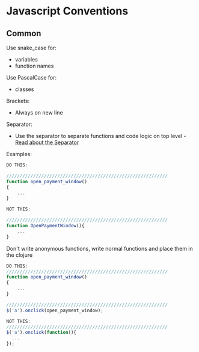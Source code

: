 # Javascript Conventions

## Common

Use snake_case for:
- variables
- function names

Use PascalCase for:
- classes

Brackets:
- Always on new line

Separator:
 - Use the separator to separate functions and code logic on top level - [Read about the Separator](https://github.com/iris-technologies/iris-code-conventions-docs/blob/master/Common/the_separator.md)

Examples:

```javascript
DO THIS:

////////////////////////////////////////////////////////////
function open_payment_window() 
{
    ...
}

NOT THIS:

////////////////////////////////////////////////////////////
function OpenPaymentWindow(){
    ...
}

```

Don't write anonymous functions, write normal functions and place them in the clojure

```javascript
DO THIS:
////////////////////////////////////////////////////////////
function open_payment_window() 
{
    ...
}

////////////////////////////////////////////////////////////
$('a').onclick(open_payment_window);

NOT THIS:
////////////////////////////////////////////////////////////
$('a').onclick(function(){
  ...
});

```
